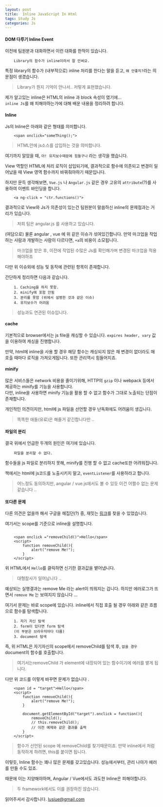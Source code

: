 ```yaml
---
layout: post
title:  Inline JavaScript In Html
tags: Study Js
categories: Js  
---
```


#### DOM 다루기 Inline Event

이전에 팀원분과 대화하면서 이런 대화를 한적이 있습니다.

```
    Library의 함수가 inline이라서 잘 안써요.
```


특정 library의 함수가 (내부적으로) inline 처리를 한다는 말을 듣고,
`왜 안좋지?`라는 의문점이 생겼습니다.

> Library가 뭔지 기억이 안나서.. 저렇게 표현했습니다.

제가 알고있는 inline은 HTML의 inline 과 block 속성이 였기에...      
`inline Js`를 왜 피해야하는가에 대해 배운 내용을 정리하려 합니다.

#### Inline   

Js의 Inline은 아래와 같은 형태를 의미합니다.

```
    <span onclick="someThing();">
```

> HTML안에 js소스를 삽입하는 것을 의미합니다.

여기까지 알았을 때, `아! 유지보수때문에 힘들구나` 라는 생각을 했습니다.

View 역할인 HTML에 처리 로직이 삽입되기에, 결과적으로 함수에 의존되고 변경이 일어났을 때 View 영역 함수까지 바꿔줘야하기 때문입니다.

하지만 문득 생각해보면, `Vue.js` 나 `Angular.js` 같은 경우 고유의 `attribute`(?)를 사용하여 이벤트 바인딩을 합니다.

```
    <a ng-click = "ctr.functions()">
```

결과적으로 View와 Js가 의존성이 있는건 팀원분이 말씀하신 inline의 문제점과는 거리가 있습니다.

> 저희 팀은 angular.js 를 사용하고 있습니다.  

(여담으로) 물론 angular , vue 에 위 같은 이슈가 섞여있긴합니다.
만약 마크업을 작업하는 사람과 개발하는 사람이 다르다면, `+a`의 비용이 소모됩니다.

> 마크업을 받은 후, 이전에 작업된 수많은 Js를 확인해가며 변경된 마크업을 적용해야하죠

다만 위 이슈외에 성능 및 동작에 관련된 항목이 존재합니다.

간단하게 정리하면 다음과 같습니다.

```
    1. Caching을 하지 못함.
    2. minify에 포함 안됨
    3. 분리를 못함 (위에서 설명한 것과 같은 이슈)
    4. 유지보수가 어려움    
```

> 성능과도 연관된 이슈입니다.

#### cache  

기본적으로 browser에서는 js file을 캐싱할 수 있습니다. `expires header, vary` 값을 이용하여 캐싱을 진행합니다.

만약, html에 inline을 사용 할 경우 해당 함수는 캐싱되지 않은 채 변경이 없더라도 매 호출 때마다 로직을 가져오게됩니다.
또한 관리역시 힘들어지죠.

#### minify  

많은 서비스들은 network 비용을 줄이기위해, HTTP의 `gzip` 이나 webpack 등에서 제공하는 minify를 기능을 사용합니다.  
다만, inline을 사용하면 minify 기능을 활용 할 수 없고 함수가 그대로 노출되는 단점이 존재합니다.

개인적인 의견이지만, html에 js 파일을 선언할 경우 난독화에도 어려움이 생깁니다.

> 똑똑한 애들(유료)은 해줄거 같긴합니다만 ..

#### 파일의 분리

결국 위에서 언급한 두개의 원인은 여기에 있습니다.

```
    파일을 분리할 수 없다.
```

함수들을 js 파일로 분리하지 못해, minify를 진행 할 수 없고 cache또한 어려워집니다.

책에서는 html에 js코드를 노출시키지 말고, `eventListener`를 사용하라고 합니다.

> 어느정도 동의하지만, angular / vue.js에서도 볼 수 있듯 이건 어쩔수 없는 문제같습니다 ..

#### 또다른 문제

다른 의견은 없을까 해서 구글을 헤집던(?) 중, 재밋는 [링크](http://jindo.dev.naver.com/blog/2014/02/556#comment-72)를 찾을 수 있었습니다.


여기서는 scope를 기준으로 inline을 설명합니다.  

```

    <span onclick ="removeChild()">Hello</span>
    <script>
        function removeChild(){
            alert("remove Me!");
        }
    </script>

```

위 HTML에서 `Hello`를 클릭하면 신기한 결과값을 뱉어냅니다.

> 대형참사가 일어납니다 ..

예상되는 실행결과는 remove Me 라는 alert이 띄워지는 겁니다.
하지만 에러로그가 뜨면서 `remove Me` 는 보여지지 않습니다 ...

여기서 문제는 바로 scope에 있습니다. inline에서 직접 호출 될 경우 아래와 같은 흐름으로 함수를 탐색합니다.   

```
    1. 자기 자신 탐색
    2. form이 있다면 form 탐색  
    (이 부분은 브라우저마다 다름)
    3. document 탐색   
```


즉, 위 HTML은 자기자신의 scope에서 removeChild를 탐색 후, `없을 경우` document의 함수를 호출합니다.

> 여기서는removeChild 가 element에 내장되어 있는 함수이기에 에러를 뱉게 됩니다.   

다만 위 코드를 이렇게 바꾸면 문제가 없습니다 .

```
    <span id = "target">Hello</span>
    <script>
        function removeChild(){
            alert("remove Me!");
        }

        document.getElementById("target").onclick = function(){
            removeChild();
            // this.removeChild();  
            // 이전 예제와 같은 결과를 출력
        }
    </script>
```


> 함수가 선언된 scope 에 removeChild를 찾기때문이죠.
> 만약 inline에서 처럼 동작하게 하려면, this를 붙이면 됩니다.

이렇듯, Inline 함수는 꽤나 많은 문제를 갖고있습니다.
성능에서부터, 관리 나아가 에러를 만들 수도 있죠.

때문에 이는 지양해야하며, Angular / Vue에서도 과도한 Inline은 피해야합니다.

> 두 framework에서도 이를 권장하진 않습니다.

읽어주셔서 감사합니다.
lusiue@gmail.com
